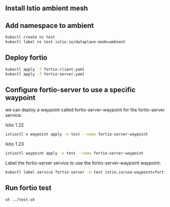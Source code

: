 ## Install Istio ambient mesh

## Add namespace to ambient

```bash
kubectl create ns test
kubectl label ns test istio.io/dataplane-mode=ambient
```

## Deploy fortio

```bash
kubectl apply -f fortio-client.yaml
kubectl apply -f fortio-server.yaml
```

## Configure fortio-server to use a specific waypoint

we can deploy a waypoint called fortio-server-waypoint for the fortio-server service:


Istio 1.22

```bash
istioctl x waypoint apply -n test --name fortio-server-waypoint

```
Istio 1.23

```bash
istioctl waypoint apply -n test --name fortio-server-waypoint

```

Label the fortio-server service to use the fortio-server-waypoint waypoint:

```bash
kubectl label service fortio-server -n test istio.io/use-waypoint=fortio-server-waypoint
```


## Run fortio test

```
sh ../test.sh
```
